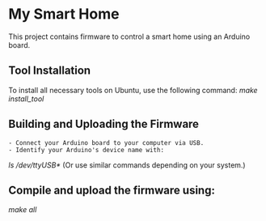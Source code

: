 # My Smart Home

This project contains firmware to control a smart home using an Arduino board.


## Tool Installation

To install all necessary tools on Ubuntu, use the following command:
_make install_tool_

## Building and Uploading the Firmware

    - Connect your Arduino board to your computer via USB.
    - Identify your Arduino's device name with:
_ls /dev/ttyUSB*_ (Or use similar commands depending on your system.)

## Compile and upload the firmware using:
_make all_
